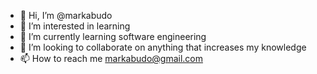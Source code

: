 - 👋 Hi, I’m @markabudo
- 👀 I’m interested in learning 
- 🌱 I’m currently learning software engineering 
- 💞️ I’m looking to collaborate on anything that increases my knowledge 
- 📫 How to reach me markabudo@gmail.com 

<!---
markabudo/markabudo is a ✨ special ✨ repository because its `README.md` (this file) appears on your GitHub profile.
You can click the Preview link to take a look at your changes.
--->
